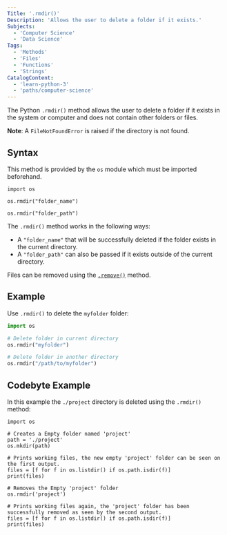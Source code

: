 ```yaml
---
Title: '.rmdir()'
Description: 'Allows the user to delete a folder if it exists.'
Subjects:
  - 'Computer Science'
  - 'Data Science'
Tags:
  - 'Methods'
  - 'Files'
  - 'Functions'
  - 'Strings'
CatalogContent:
  - 'learn-python-3'
  - 'paths/computer-science'
---
```


The Python `.rmdir()` method allows the user to delete a folder if it exists in the system or computer and does not contain other folders or files.

**Note**: A `FileNotFoundError` is raised if the directory is not found.

## Syntax

This method is provided by the `os` module which must be imported beforehand.

```pseudo
import os

os.rmdir("folder_name")

os.rmdir("folder_path")
```

The `.rmdir()` method works in the following ways:

- A `"folder_name"` that will be successfully deleted if the folder exists in the current directory.
- A `"folder_path"` can also be passed if it exists outside of the current directory.

Files can be removed using the [`.remove()`](https://www.codecademy.com/resources/docs/python/files/remove) method.

## Example

Use `.rmdir()` to delete the `myfolder` folder:

```py
import os

# Delete folder in current directory
os.rmdir("myfolder")

# Delete folder in another directory
os.rmdir("/path/to/myfolder")
```

## Codebyte Example

In this example the `./project` directory is deleted using the `.rmdir()` method:

```codebyte/python
import os

# Creates a Empty folder named 'project'
path = './project'
os.mkdir(path)

# Prints working files, the new empty 'project' folder can be seen on the first output.
files = [f for f in os.listdir() if os.path.isdir(f)]
print(files)

# Removes the Empty 'project' folder
os.rmdir('project')

# Prints working files again, the 'project' folder has been successfully removed as seen by the second output.
files = [f for f in os.listdir() if os.path.isdir(f)]
print(files)
```
